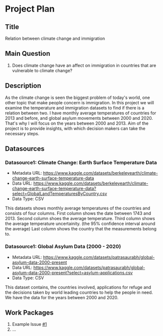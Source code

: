 # Project Plan

## Title
<!-- Give your project a short title. -->
Relation between climate change and immigration
## Main Question

<!-- Think about one main question you want to answer based on the data. -->
1. Does climate change have an affect on immigration in countries that are vulnerable to climate change?

## Description

<!-- Describe your data science project in max. 200 words. Consider writing about why and how you attempt it. -->
As the climate change is seen the biggest problem of today's world, one other topic that make people concern is immigration. 
 In this project we will examine the temperature and immigration datasets to find if there is a relation between two. I have monthly average temperatures of countries for 2013 and before, and global asylum movements between 2000 and 2020. That's why I will focus on the years between 2000 and 2013.
 Aim of the project is to provide insights, with which decision makers can take the necessary steps.
## Datasources

<!-- Describe each datasources you plan to use in a section. Use the prefic "DatasourceX" where X is the id of the datasource. -->

### Datasource1: Climate Change: Earth Surface Temperature Data
* Metadata URL: https://www.kaggle.com/datasets/berkeleyearth/climate-change-earth-surface-temperature-data
* Data URL: https://www.kaggle.com/datasets/berkeleyearth/climate-change-earth-surface-temperature-data?select=GlobalLandTemperaturesByCountry.csv
* Data Type: CSV

This datasets shows monthly average temperatures of the countries and consists of four columns.
  First column shows the date between 1743 and 2013.
  Second column shoes the average temperature.
  Third column shows the average temperature uncertainity. (the 95% confidence interval around the average)
  Last column shows the country that the measurements belong to.

### Datasource1: Global Asylum Data (2000 - 2020)
* Metadata URL: https://www.kaggle.com/datasets/patrasaurabh/global-asylum-data-2000-present
* Data URL: https://www.kaggle.com/datasets/patrasaurabh/global-asylum-data-2000-present?select=asylum-applications.csv
* Data Type: CSV

This dataset contains, the countries involved, applications for refuge and the decisions taken by world leading countries to help the people in need. We have the data for the years between 2000 and 2020. 


## Work Packages

<!-- List of work packages ordered sequentially, each pointing to an issue with more details. -->

1. Example Issue [#1][i1]
2. ...

[i1]: https://github.com/jvalue/made-template/issues/1
